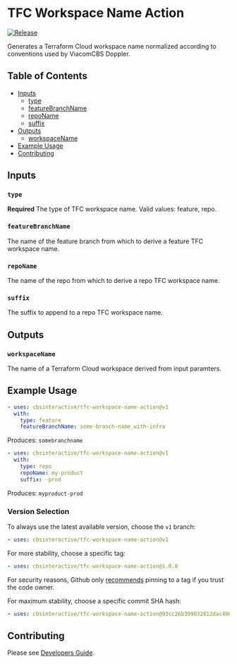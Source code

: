 # TFC Workspace Name Action

[![Release][release-badge]][releases]

Generates a Terraform Cloud workspace name normalized according to conventions used by ViacomCBS Doppler.

## Table of Contents

- [Inputs](#inputs)
  - [type](#type)
  - [featureBranchName](#featurebranchname)
  - [repoName](#reponame)
  - [suffix](#suffix)
- [Outputs](#outputs)
  - [workspaceName](#workspacename)
- [Example Usage](#example-usage)
- [Contributing](#contributing)

## Inputs

### `type`

**Required** The type of TFC workspace name. Valid values: feature, repo.

### `featureBranchName`

The name of the feature branch from which to derive a feature TFC workspace name.

### `repoName`

The name of the repo from which to derive a repo TFC workspace name.

### `suffix`

The suffix to append to a repo TFC workspace name.

## Outputs

### `workspaceName`

The name of a Terraform Cloud workspace derived from input paramters.

## Example Usage

```yaml
- uses: cbsinteractive/tfc-workspace-name-action@v1
  with:
    type: feature
    featureBranchName: some-branch-name_with-infra
```

Produces: `somebranchname`

```yaml
- uses: cbsinteractive/tfc-workspace-name-action@v1
  with:
    type: repo
    repoName: my-product
    suffix: -prod
```

Produces: `myproduct-prod`

### Version Selection

To always use the latest available version, choose the `v1` branch:

```yaml
- uses: cbsinteractive/tfc-workspace-name-action@v1
```

For more stability, choose a specific tag:

```yaml
- uses: cbsinteractive/tfc-workspace-name-action@1.0.0
```

For security reasons, Github only [recommends][security-recommendation-url] pinning to a tag if you trust the code owner.

For maximum stability, choose a specific commit SHA hash:

```yaml
- uses: cbsinteractive/tfc-workspace-name-action@93cc26b399832812dac406b26090080664b5d1eb
```

## Contributing

Please see [Developers Guide](DEVELOPERS.md).

[release-badge]: https://img.shields.io/github/workflow/status/cbsinteractive/tfc-workspace-name-action/Release?label=Build&logo=github&style=flat-square
[releases]: https://github.com/cbsinteractive/tfc-workspace-name-action/releases
[security-recommendation-url]: https://docs.github.com/en/actions/learn-github-actions/security-hardening-for-github-actions#using-third-party-actions
